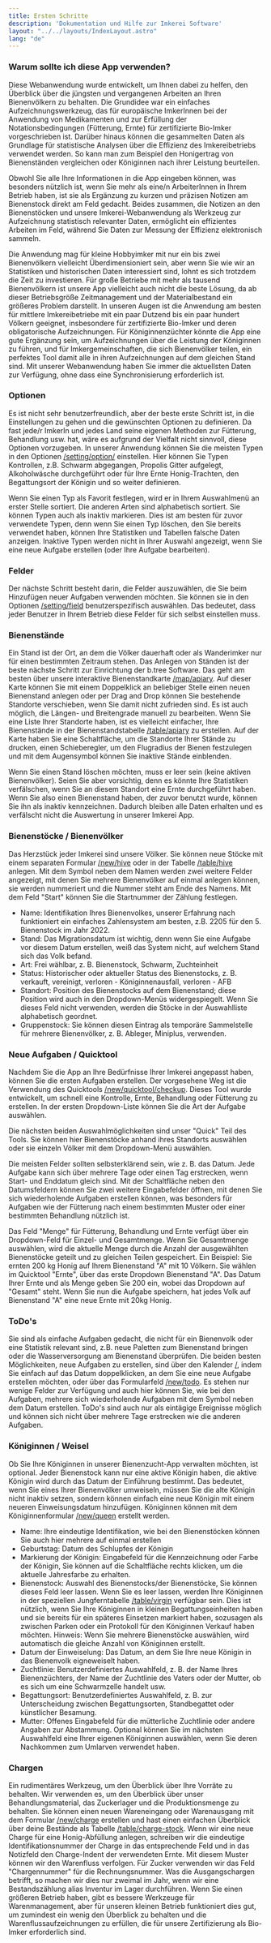 ```yaml
---
title: Ersten Schritte
description: 'Dokumentation und Hilfe zur Imkerei Software'
layout: "../../layouts/IndexLayout.astro"
lang: "de"
---
```


### Warum sollte ich diese App verwenden?

Diese Webanwendung wurde entwickelt, um Ihnen dabei zu helfen, den Überblick über die jüngsten und vergangenen Arbeiten an Ihren Bienenvölkern zu behalten. Die Grundidee war ein einfaches Aufzeichnungswerkzeug, das für europäische ImkerInnen bei der Anwendung von Medikamenten und zur Erfüllung der Notationsbedingungen (Fütterung, Ernte) für zertifizierte Bio-Imker vorgeschrieben ist. Darüber hinaus können die gesammelten Daten als Grundlage für statistische Analysen über die Effizienz des Imkereibetriebs verwendet werden. So kann man zum Beispiel den Honigertrag von Bienenständen vergleichen oder Königinnen nach ihrer Leistung beurteilen.

Obwohl Sie alle Ihre Informationen in die App eingeben können, was besonders nützlich ist, wenn Sie mehr als eine/n ArbeiterInnen in Ihrem Betrieb haben, ist sie als Ergänzung zu kurzen und präzisen Notizen am Bienenstock direkt am Feld gedacht. Beides zusammen, die Notizen an den Bienenstöcken und unsere Imkerei-Webanwendung als Werkzeug zur Aufzeichnung statistisch relevanter Daten, ermöglicht ein effizientes Arbeiten im Feld, während Sie Daten zur Messung der Effizienz elektronisch sammeln.

Die Anwendung mag für kleine Hobbyimker mit nur ein bis zwei Bienenvölkern vielleicht Überdimensioniert sein, aber wenn Sie wie wir an Statistiken und historischen Daten interessiert sind, lohnt es sich trotzdem die Zeit zu investieren. Für große Betriebe mit mehr als tausend Bienenvölkern ist unsere App vielleicht auch nicht die beste Lösung, da ab dieser Betriebsgröße Zeitmanagement und der Materialbestand ein größeres Problem darstellt. In unseren Augen ist die Anwendung am besten für mittlere Imkereibetriebe mit ein paar Dutzend bis ein paar hundert Völkern geeignet, insbesondere für zertifizierte Bio-Imker und deren obligatorische Aufzeichnungen. Für Königinnenzüchter könnte die App eine gute Ergänzung sein, um Aufzeichnungen über die Leistung der Königinnen zu führen, und für Imkergemeinschaften, die sich Bienenvölker teilen, ein perfektes Tool damit alle in ihren Aufzeichnungen auf dem gleichen Stand sind. Mit unserer Webanwendung haben Sie immer die aktuellsten Daten zur Verfügung, ohne dass eine Synchronisierung erforderlich ist.

### Optionen

Es ist nicht sehr benutzerfreundlich, aber der beste erste Schritt ist, in die Einstellungen zu gehen und die gewünschten Optionen zu definieren. Da fast jede/r ImkerIn und jedes Land seine eigenen Methoden zur Fütterung, Behandlung usw. hat, wäre es aufgrund der Vielfalt nicht sinnvoll, diese Optionen vorzugeben. In unserer Anwendung können Sie die meisten Typen in den Optionen [/setting/option/](https://app.btree.at/setting/option/checkup_types) einstellen. Hier können Sie Typen Kontrollen, z.B. Schwarm abgegangen, Propolis Gitter aufgelegt, Alkoholwäsche durchgeführt oder für Ihre Ernte Honig-Trachten, den Begattungsort der Königin und so weiter definieren.

Wenn Sie einen Typ als Favorit festlegen, wird er in Ihrem Auswahlmenü an erster Stelle sortiert. Die anderen Arten sind alphabetisch sortiert. Sie können Typen auch als inaktiv markieren. Dies ist am besten für zuvor verwendete Typen, denn wenn Sie einen Typ löschen, den Sie bereits verwendet haben, können Ihre Statistiken und Tabellen falsche Daten anzeigen. Inaktive Typen werden nicht in Ihrer Auswahl angezeigt, wenn Sie eine neue Aufgabe erstellen (oder Ihre Aufgabe bearbeiten).

### Felder

Der nächste Schritt besteht darin, die Felder auszuwählen, die Sie beim Hinzufügen neuer Aufgaben verwenden möchten. Sie können sie in den Optionen [/setting/field](https://app.btree.at/setting/field) benutzerspezifisch auswählen. Das bedeutet, dass jeder Benutzer in Ihrem Betrieb diese Felder für sich selbst einstellen muss.

### Bienenstände

Ein Stand ist der Ort, an dem die Völker dauerhaft oder als Wanderimker nur für einen bestimmten Zeitraum stehen. Das Anlegen von Ständen ist der beste nächste Schritt zur Einrichtung der b.tree Software. Das geht am besten über unsere interaktive Bienenstandkarte [/map/apiary](https://app.btree.at/map/apiary). Auf dieser Karte können Sie mit einem Doppelklick an beliebiger Stelle einen neuen Bienenstand anlegen oder per Drag and Drop können Sie bestehende Standorte verschieben, wenn Sie damit nicht zufrieden sind. Es ist auch möglich, die Längen- und Breitengrade manuell zu bearbeiten. Wenn Sie eine Liste Ihrer Standorte haben, ist es vielleicht einfacher, Ihre Bienenstände in der Bienenstandstabelle [/table/apiary](https://app.btree.at/table/apiary) zu erstellen. Auf der Karte haben Sie eine Schaltfläche, um die Standorte Ihrer Stände zu drucken, einen Schieberegler, um den Flugradius der Bienen festzulegen und mit dem Augensymbol können Sie inaktive Stände einblenden.

Wenn Sie einen Stand löschen möchten, muss er leer sein (keine aktiven Bienenvölker). Seien Sie aber vorsichtig, denn es könnte Ihre Statistiken verfälschen, wenn Sie an diesem Standort eine Ernte durchgeführt haben. Wenn Sie also einen Bienenstand haben, der zuvor benutzt wurde, können Sie ihn als inaktiv kennzeichnen. Dadurch bleiben alle Daten erhalten und es verfälscht nicht die Auswertung in unserer Imkerei App.

### Bienenstöcke / Bienenvölker

Das Herzstück jeder Imkerei sind unsere Völker. Sie können neue Stöcke mit einem separaten Formular [/new/hive](https://app.btree.at/new/hive) oder in der Tabelle [/table/hive](https://app.btree.at/table/hive) anlegen. Mit dem Symbol neben dem Namen werden zwei weitere Felder angezeigt, mit denen Sie mehrere Bienenvölker auf einmal anlegen können, sie werden nummeriert und die Nummer steht am Ende des Namens. Mit dem Feld "Start" können Sie die Startnummer der Zählung festlegen.

- Name: Identifikation Ihres Bienenvolkes, unserer Erfahrung nach funktioniert ein einfaches Zahlensystem am besten, z.B. 2205 für den 5. Bienenstock im Jahr 2022.
- Stand: Das Migrationsdatum ist wichtig, denn wenn Sie eine Aufgabe vor diesem Datum erstellen, weiß das System nicht, auf welchem Stand sich das Volk befand.
- Art: Frei wählbar, z. B. Bienenstock, Schwarm, Zuchteinheit
- Status: Historischer oder aktueller Status des Bienenstocks, z. B. verkauft, vereinigt, verloren - Königinnenausfall, verloren - AFB
- Standort: Position des Bienenstocks auf dem Bienenstand; diese Position wird auch in den Dropdown-Menüs widergespiegelt. Wenn Sie dieses Feld nicht verwenden, werden die Stöcke in der Auswahlliste alphabetisch geordnet.
- Gruppenstock: Sie können diesen Eintrag als temporäre Sammelstelle für mehrere Bienenvölker, z. B. Ableger, Miniplus, verwenden.

### Neue Aufgaben / Quicktool

Nachdem Sie die App an Ihre Bedürfnisse Ihrer Imkerei angepasst haben, können Sie die ersten Aufgaben erstellen. Der vorgesehene Weg ist die Verwendung des Quicktools [/new/quicktool/checkup](https://app.btree.at/new/quicktool/checkup). Dieses Tool wurde entwickelt, um schnell eine Kontrolle, Ernte, Behandlung oder Fütterung zu erstellen. In der ersten Dropdown-Liste können Sie die Art der Aufgabe auswählen.

Die nächsten beiden Auswahlmöglichkeiten sind unser "Quick" Teil des Tools. Sie können hier Bienenstöcke anhand ihres Standorts auswählen oder sie einzeln Völker mit dem Dropdown-Menü auswählen.

Die meisten Felder sollten selbsterklärend sein, wie z. B. das Datum. Jede Aufgabe kann sich über mehrere Tage oder einen Tag erstrecken, wenn Start- und Enddatum gleich sind. Mit der Schaltfläche neben den Datumsfeldern können Sie zwei weitere Eingabefelder öffnen, mit denen Sie sich wiederholende Aufgaben erstellen können, was besonders für Aufgaben wie der Fütterung nach einem bestimmten Muster oder einer bestimmten Behandlung nützlich ist.

Das Feld "Menge" für Fütterung, Behandlung und Ernte verfügt über ein Dropdown-Feld für Einzel- und Gesamtmenge. Wenn Sie Gesamtmenge auswählen, wird die aktuelle Menge durch die Anzahl der ausgewählten Bienenstöcke geteilt und zu gleichen Teilen gespeichert. Ein Beispiel: Sie ernten 200 kg Honig auf Ihrem Bienenstand "A" mit 10 Völkern. Sie wählen im Quicktool "Ernte", über das erste Dropdown Bienenstand "A". Das Datum Ihrer Ernte und als Menge geben Sie 200 ein, wobei das Dropdown auf "Gesamt" steht. Wenn Sie nun die Aufgabe speichern, hat jedes Volk auf Bienenstand "A" eine neue Ernte mit 20kg Honig.

### ToDo's

Sie sind als einfache Aufgaben gedacht, die nicht für ein Bienenvolk oder eine Statistik relevant sind, z.B. neue Paletten zum Bienenstand bringen oder die Wasserversorgung am Bienenstand überprüfen. Die beiden besten Möglichkeiten, neue Aufgaben zu erstellen, sind über den Kalender [/](https://app.btree.at/), indem Sie einfach auf das Datum doppelklicken, an dem Sie eine neue Aufgabe erstellen möchten, oder über das Formularfeld [/new/todo](https://app.btree.at/new/todo). Es stehen nur wenige Felder zur Verfügung und auch hier können Sie, wie bei den Aufgaben, mehrere sich wiederholende Aufgaben mit dem Symbol neben dem Datum erstellen. ToDo's sind auch nur als eintägige Ereignisse möglich und können sich nicht über mehrere Tage erstrecken wie die anderen Aufgaben.

### Königinnen / Weisel

Ob Sie Ihre Königinnen in unserer Bienenzucht-App verwalten möchten, ist optional. Jeder Bienenstock kann nur eine aktive Königin haben, die aktive Königin wird durch das Datum der Einführung bestimmt. Das bedeutet, wenn Sie eines Ihrer Bienenvölker umweiseln, müssen Sie die alte Königin nicht inaktiv setzen, sondern können einfach eine neue Königin mit einem neueren Einweisungsdatum hinzufügen. Königinnen können mit dem Königinnenformular [/new/queen](https://app.btree.at/new/queen) erstellt werden.

- Name: Ihre eindeutige Identifikation, wie bei den Bienenstöcken können Sie auch hier mehrere auf einmal erstellen
- Geburtstag: Datum des Schlupfes der Königin
- Markierung der Königin: Eingabefeld für die Kennzeichnung oder Farbe der Königin, Sie können auf die Schaltfläche rechts klicken, um die aktuelle Jahresfarbe zu erhalten.
- Bienenstock: Auswahl des Bienenstocks/der Bienenstöcke, Sie können dieses Feld leer lassen. Wenn Sie es leer lassen, werden Ihre Königinnen in der speziellen Jungferntabelle [/table/virgin](https://app.btree.at/table/virgin) verfügbar sein. Dies ist nützlich, wenn Sie Ihre Königinnen in kleinen Begattungseinheiten haben und sie bereits für ein späteres Einsetzen markiert haben, sozusagen als zwischen Parken oder ein Protokoll für den Königinnen Verkauf haben möchten. Hinweis: Wenn Sie mehrere Bienenstöcke auswählen, wird automatisch die gleiche Anzahl von Königinnen erstellt.
- Datum der Einweiselung: Das Datum, an dem Sie Ihre neue Königin in das Bienenvolk eigneweiselt haben.
- Zuchtlinie: Benutzerdefiniertes Auswahlfeld, z. B. der Name Ihres Bienenzüchters, der Name der Zuchtlinie des Vaters oder der Mutter, ob es sich um eine Schwarmzelle handelt usw.
- Begattungsort: Benutzerdefiniertes Auswahlfeld, z. B. zur Unterscheidung zwischen Begattungsorten, Standbegattet oder künstlicher Besamung.
- Mutter: Offenes Eingabefeld für die mütterliche Zuchtlinie oder andere Angaben zur Abstammung. Optional können Sie im nächsten Auswahlfeld eine Ihrer eigenen Königinnen auswählen, wenn Sie deren Nachkommen zum Umlarven verwendet haben.

### Chargen

Ein rudimentäres Werkzeug, um den Überblick über Ihre Vorräte zu behalten. Wir verwenden es, um den Überblick über unser Behandlungsmaterial, das Zuckerlager und die Produktionsmenge zu behalten. Sie können einen neuen Wareneingang oder Warenausgang mit dem Formular [/new/charge](https://app.btree.at/new/charge) erstellen und hast einen einfachen Überblick über deine Bestände als Tabelle [/table/charge-stock](https://app.btree.at/table/charge-stock). Wenn wir eine neue Charge für eine Honig-Abfüllung anlegen, schreiben wir die eindeutige Identifikationsnummer der Charge in das entsprechende Feld und in das Notizfeld den Charge-Indent der verwendeten Ernte. Mit diesem Muster können wir den Warenfluss verfolgen. Für Zucker verwenden wir das Feld "Chargennummer" für die Rechnungsnummer. Was die Ausgangschargen betrifft, so machen wir dies nur zweimal im Jahr, wenn wir eine Bestandszählung alias Inventur im Lager durchführen. Wenn Sie einen größeren Betrieb haben, gibt es bessere Werkzeuge für Warenmanagement, aber für unseren kleinen Betrieb funktioniert dies gut, um zumindest ein wenig den Überblick zu behalten und die Warenflussaufzeichnungen zu erfüllen, die für unsere Zertifizierung als Bio-Imker erforderlich sind.
